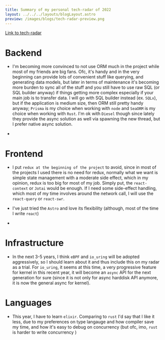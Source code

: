 ```yaml
---
title: Summary of my personal tech-radar of 2022
layout: ../../../layouts/blogLayout.astro
preview: /images/blogs/tech-radar-preview.png
---
```


[Link to tech-radar](../../../../tech-radar)

# Backend

- I'm becoming more convinced to not use ORM much in the project while most of my friends are big fans. Ofc, it's handy and in the very beginning can provide lots of convenient stuff like querying, and generating data models, but later in terms of maintenance it's becoming more burden to sync all of the stuff and you still have to use raw SQL (or SQL builder anyway) if things getting more complex especially if your main job is to transfer data. I will go with SQL builder instead (ex. `SQLx`), but if the application is medium size, then ORM still pretty handy anyway; `Prisma` is my choice when working with `node` and `SeaORM` is my choice when working with `Rust`. I'm ok with `Diesel` though since lately they provide the async solution as well via spawning the new thread, but I prefer native async solution.

- 

# Frontend

- I put `redux at the beginning of the project` to avoid, since in most of the projects I used there is no need for redux, normally what we want is simple state management with a moderate side effect, which in my opinion, redux is too big for most of my job. Simply put, the `react-context` or `Jotai` would be enough. If I need some side-effect handling, which most of my time involves around the network call, I will use the `react-query` or `react-swr`.

- I've just tried the `Astro` and love its flexibility (although, most of the time I write `react`)
- 


# Infrastructure

- In the next 3-5 years, I think `eBPF` and `io_uring` will be adopted aggressively, so I should learn about it and
thus include this on my radar as a trial. For `io_uring`, it seems at this time, a very progressive feature for kernel in this recent year, it will become an `async` API for the next generation for sure (since it is not only for async harddisk API anymore, it is now the general async for kernel).

# Languages

- This year, I have to learn `elixir`. Comparing to `rust` I'd say that I like it less, due to my preferences on type langauge
and how compiler save my time, and how it's easy to debug on concurrency (but ofc, imo, `rust` is harder to write concurrency )
